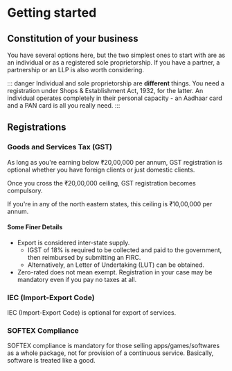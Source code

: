 # Getting started

## Constitution of your business

You have several options here, but the two simplest ones to start with are as an individual or as a registered sole proprietorship. If you have a partner, a partnership or an LLP is also worth considering.

::: danger
Individual and sole proprietorship are **different** things. You need a registration under Shops & Establishment Act, 1932, for the latter. An individual operates completely in their personal capacity - an Aadhaar card and a PAN card is all you really need.
:::

## Registrations

### Goods and Services Tax (GST)

As long as you're earning below ₹20,00,000 per annum, GST registration is optional whether you have foreign clients or just domestic clients.

Once you cross the ₹20,00,000 ceiling, GST registration becomes compulsory.

If you're in any of the north eastern states, this ceiling is ₹10,00,000 per annum.

#### Some Finer Details
* Export is considered inter-state supply.
	* IGST of 18% is required to be collected and paid to the government, then reimbursed by submitting an FIRC.
	* Alternatively, an Letter of Undertaking (LUT) can be obtained.
* Zero-rated does not mean exempt. Registration in your case may be mandatory even if you pay no taxes at all.

### IEC (Import-Export Code)

IEC (Import-Export Code) is optional for export of services.

### SOFTEX Compliance

SOFTEX compliance is mandatory for those selling apps/games/softwares as a whole package, not for provision of a continuous service. Basically, software is treated like a good.
